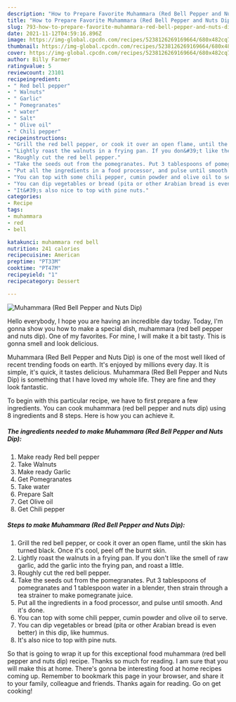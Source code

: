 ```yaml
---
description: "How to Prepare Favorite Muhammara (Red Bell Pepper and Nuts Dip)"
title: "How to Prepare Favorite Muhammara (Red Bell Pepper and Nuts Dip)"
slug: 793-how-to-prepare-favorite-muhammara-red-bell-pepper-and-nuts-dip
date: 2021-11-12T04:59:16.896Z
image: https://img-global.cpcdn.com/recipes/5238126269169664/680x482cq70/muhammara-red-bell-pepper-and-nuts-dip-recipe-main-photo.jpg
thumbnail: https://img-global.cpcdn.com/recipes/5238126269169664/680x482cq70/muhammara-red-bell-pepper-and-nuts-dip-recipe-main-photo.jpg
cover: https://img-global.cpcdn.com/recipes/5238126269169664/680x482cq70/muhammara-red-bell-pepper-and-nuts-dip-recipe-main-photo.jpg
author: Billy Farmer
ratingvalue: 5
reviewcount: 23101
recipeingredient:
- " Red bell pepper"
- " Walnuts"
- " Garlic"
- " Pomegranates"
- " water"
- " Salt"
- " Olive oil"
- " Chili pepper"
recipeinstructions:
- "Grill the red bell pepper, or cook it over an open flame, until the skin has turned black. Once it&#39;s cool, peel off the burnt skin."
- "Lightly roast the walnuts in a frying pan. If you don&#39;t like the smell of raw garlic, add the garlic into the frying pan, and roast a little."
- "Roughly cut the red bell pepper."
- "Take the seeds out from the pomegranates. Put 3 tablespoons of pomegranates and 1 tablespoon water in a blender, then strain through a tea strainer to make pomegranate juice."
- "Put all the ingredients in a food processor, and pulse until smooth. And it&#39;s done."
- "You can top with some chili pepper, cumin powder and olive oil to serve."
- "You can dip vegetables or bread (pita or other Arabian bread is even better) in this dip, like hummus."
- "It&#39;s also nice to top with pine nuts."
categories:
- Recipe
tags:
- muhammara
- red
- bell

katakunci: muhammara red bell 
nutrition: 241 calories
recipecuisine: American
preptime: "PT33M"
cooktime: "PT47M"
recipeyield: "1"
recipecategory: Dessert

---
```



![Muhammara (Red Bell Pepper and Nuts Dip)](https://img-global.cpcdn.com/recipes/5238126269169664/680x482cq70/muhammara-red-bell-pepper-and-nuts-dip-recipe-main-photo.jpg)

Hello everybody, I hope you are having an incredible day today. Today, I'm gonna show you how to make a special dish, muhammara (red bell pepper and nuts dip). One of my favorites. For mine, I will make it a bit tasty. This is gonna smell and look delicious.

Muhammara (Red Bell Pepper and Nuts Dip) is one of the most well liked of recent trending foods on earth. It's enjoyed by millions every day. It is simple, it's quick, it tastes delicious. Muhammara (Red Bell Pepper and Nuts Dip) is something that I have loved my whole life. They are fine and they look fantastic.




To begin with this particular recipe, we have to first prepare a few ingredients. You can cook muhammara (red bell pepper and nuts dip) using 8 ingredients and 8 steps. Here is how you can achieve it.

<!--inarticleads1-->

##### The ingredients needed to make Muhammara (Red Bell Pepper and Nuts Dip):

1. Make ready  Red bell pepper
1. Take  Walnuts
1. Make ready  Garlic
1. Get  Pomegranates
1. Take  water
1. Prepare  Salt
1. Get  Olive oil
1. Get  Chili pepper




<!--inarticleads2-->

##### Steps to make Muhammara (Red Bell Pepper and Nuts Dip):

1. Grill the red bell pepper, or cook it over an open flame, until the skin has turned black. Once it&#39;s cool, peel off the burnt skin.
1. Lightly roast the walnuts in a frying pan. If you don&#39;t like the smell of raw garlic, add the garlic into the frying pan, and roast a little.
1. Roughly cut the red bell pepper.
1. Take the seeds out from the pomegranates. Put 3 tablespoons of pomegranates and 1 tablespoon water in a blender, then strain through a tea strainer to make pomegranate juice.
1. Put all the ingredients in a food processor, and pulse until smooth. And it&#39;s done.
1. You can top with some chili pepper, cumin powder and olive oil to serve.
1. You can dip vegetables or bread (pita or other Arabian bread is even better) in this dip, like hummus.
1. It&#39;s also nice to top with pine nuts.




So that is going to wrap it up for this exceptional food muhammara (red bell pepper and nuts dip) recipe. Thanks so much for reading. I am sure that you will make this at home. There's gonna be interesting food at home recipes coming up. Remember to bookmark this page in your browser, and share it to your family, colleague and friends. Thanks again for reading. Go on get cooking!
